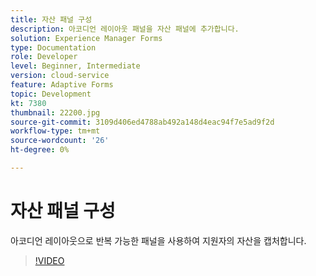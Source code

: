 ```yaml
---
title: 자산 패널 구성
description: 아코디언 레이아웃 패널을 자산 패널에 추가합니다.
solution: Experience Manager Forms
type: Documentation
role: Developer
level: Beginner, Intermediate
version: cloud-service
feature: Adaptive Forms
topic: Development
kt: 7380
thumbnail: 22200.jpg
source-git-commit: 3109d406ed4788ab492a148d4eac94f7e5ad9f2d
workflow-type: tm+mt
source-wordcount: '26'
ht-degree: 0%

---
```



# 자산 패널 구성

아코디언 레이아웃으로 반복 가능한 패널을 사용하여 지원자의 자산을 캡처합니다.

>[!VIDEO](https://video.tv.adobe.com/v/336473?quality=9&learn=on)

